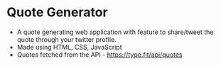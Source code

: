 # Quote Generator

- A quote generating web application with feature to share/tweet the quote through your twitter profile.
- Made using HTML, CSS, JavaScript
- Quotes fetched from the API - https://type.fit/api/quotes